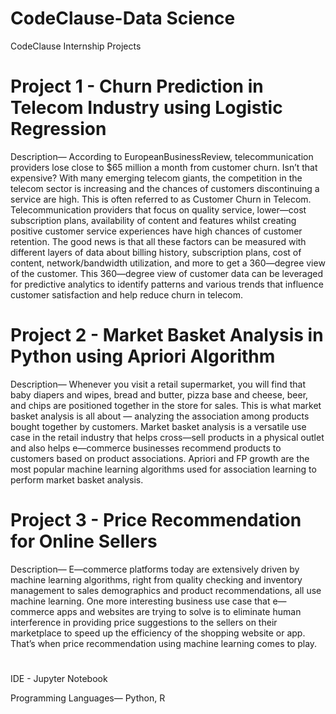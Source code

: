 # CodeClause-Data Science
CodeClause Internship Projects


# Project 1 - Churn Prediction in Telecom Industry using Logistic Regression

Description— According to EuropeanBusinessReview, telecommunication providers lose close to $65 million a month from customer churn. Isn’t that expensive? With many emerging telecom giants, the competition in the telecom sector is increasing and the chances of customers discontinuing a service are high. This is often referred to as Customer Churn in Telecom. Telecommunication providers that focus on quality service, lower—cost subscription plans, availability of content and features whilst creating positive customer service experiences have high chances of customer retention. The good news is that all these factors can be measured with different layers of data about billing history, subscription plans, cost of content, network/bandwidth utilization, and more to get a 360—degree view of the customer. This 360—degree view of customer data can be leveraged for predictive analytics to identify patterns and various trends that influence customer satisfaction and help reduce churn in telecom.
 
# Project 2 - Market Basket Analysis in Python using Apriori Algorithm

Description— Whenever you visit a retail supermarket, you will find that baby diapers and wipes, bread and butter, pizza base and cheese, beer, and chips are positioned together in the store for sales. This is what market basket analysis is all about — analyzing the association among products bought together by customers. Market basket analysis is a versatile use case in the retail industry that helps cross—sell products in a physical outlet and also helps e—commerce businesses recommend products to customers based on product associations. Apriori and FP growth are the most popular machine learning algorithms used for association learning to perform market basket analysis.


# Project 3 - Price Recommendation for Online Sellers

Description— E—commerce platforms today are extensively driven by machine learning algorithms, right from quality checking and inventory management to sales demographics and product recommendations, all use machine learning. One more interesting business use case that e—commerce apps and websites are trying to solve is to eliminate human interference in providing price suggestions to the sellers on their marketplace to speed up the efficiency of the shopping website or app. That’s when price recommendation using machine learning comes to play.

# 
IDE - Jupyter Notebook

Programming Languages— Python, R
